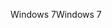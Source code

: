 <span data-ttu-id="0142e-101">Windows 7</span><span class="sxs-lookup"><span data-stu-id="0142e-101">Windows 7</span></span>